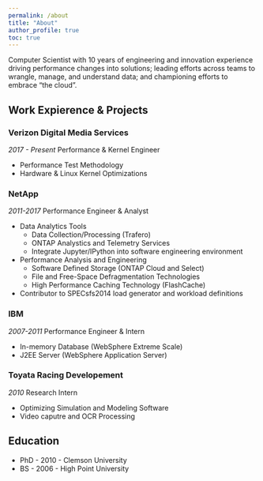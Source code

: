 ```yaml
---
permalink: /about
title: "About"
author_profile: true
toc: true
---
```


Computer Scientist with 10 years of engineering and innovation experience driving performance changes into solutions; leading efforts across teams to wrangle, manage, and understand data; and championing efforts to embrace “the cloud”.
## Work Expierence & Projects ##
### Verizon Digital Media Services ###
_2017 - Present_ Performance & Kernel Engineer
* Performance Test Methodology
* Hardware & Linux Kernel Optimizations

### NetApp ###
_2011-2017_ Performance Engineer & Analyst
* Data Analytics Tools
  * Data Collection/Processing (Trafero)
  * ONTAP Analystics and Telemetry Services
  * Integrate Jupyter/IPython into software engineering environment
* Performance Analysis and Engineering
  * Software Defined Storage (ONTAP Cloud and Select)
  * File and Free-Space Defragmentation Technologies
  * High Performance Caching Technology (FlashCache)
* Contributor to SPECsfs2014 load generator and workload definitions

### IBM ###
_2007-2011_ Performance Engineer & Intern
* In-memory Database (WebSphere Extreme Scale)
* J2EE Server (WebSphere Application Server)

### Toyata Racing Developement ###
_2010_ Research Intern
* Optimizing Simulation and Modeling Software
* Video caputre and OCR Processing 

## Education ##
* PhD - 2010 - Clemson University
* BS - 2006 - High Point University
